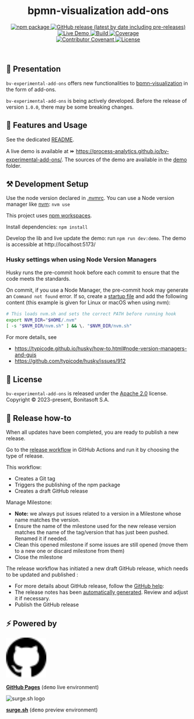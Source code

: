 <h1 align="center">bpmn-visualization add-ons</h1>
<div align="center">
    <p align="center"> 
        <a href="https://npmjs.org/package/@process-analytics/bv-experimental-add-ons">
          <img alt="npm package" src="https://img.shields.io/npm/v/@process-analytics/bv-experimental-add-ons.svg?color=orange"> 
        </a> 
        <a href="https://github.com/process-analytics/bv-experimental-add-ons/releases">
          <img alt="GitHub release (latest by date including pre-releases)" src="https://img.shields.io/github/v/release/process-analytics/bv-experimental-add-ons?label=changelog&include_prereleases"> 
        </a> 
        <a href="https://process-analytics.github.io/bv-experimental-add-ons/">
          <img alt="Live Demo" src="https://img.shields.io/badge/demo-online-blueviolet.svg"> 
        </a> 
        <a href="https://github.com/process-analytics/bv-experimental-add-ons/actions">
          <img alt="Build" src="https://github.com/process-analytics/bv-experimental-add-ons/workflows/Build/badge.svg"> 
        </a>
        <a href="https://sonarcloud.io/project/overview?id=process-analytics_bv-experimental-add-ons">
          <img alt="Coverage" src="https://sonarcloud.io/api/project_badges/measure?project=process-analytics_bv-experimental-add-ons&metric=code_smells">
        </a>
        <br>
        <a href=https://github.com/process-analytics/.github/blob/main/CODE_OF_CONDUCT.md">
          <img alt="Contributor Covenant" src="https://img.shields.io/badge/Contributor%20Covenant-v2.0%20adopted-ff69b4.svg"> 
        </a> 
        <a href="LICENSE">
          <img alt="License" src="https://img.shields.io/github/license/process-analytics/bv-experimental-add-ons?color=blue"> 
        </a>
    </p>
</div>  
<br>


## 🔆 Presentation

`bv-experimental-add-ons` offers new functionalities to [bpmn-visualization](https://github.com/process-analytics/bpmn-visualization-js) in the form of add-ons.

`bv-experimental-add-ons` is being actively developed.
Before the release of version `1.0.0`, there may be some breaking changes.

<!--
We avoid these as much as possible, and carefully document them in the release notes.
As far as possible, we maintain compatibility for some minor versions.
-->


## 🎨 Features and Usage

See the dedicated [README](packages/addons/README.md).

A live demo is available at ⏩ https://process-analytics.github.io/bv-experimental-add-ons/.
The sources of the demo are available in the [demo](./packages/demo) folder.


## ⚒️ Development Setup

Use the node version declared in [.nvmrc](.nvmrc). You can use a Node version manager like [nvm](https://github.com/nvm-sh/nvm): `nvm use`

This project uses [npm workspaces](https://docs.npmjs.com/cli/v9/using-npm/workspaces).

Install dependencies: `npm install`

Develop the lib and live update the demo: run `npm run dev:demo`. The demo is accessible at http://localhost:5173/

### Husky settings when using Node Version Managers

Husky runs the pre-commit hook before each commit to ensure that the code meets the standards.

On commit, if you use a Node Manager, the pre-commit hook may generate an `Command not found` error.
If so, create a [startup file](https://typicode.github.io/husky/how-to.html#startup-files) and add the following content (this example is given for Linux or macOS when using nvm):
```bash
# This loads nvm.sh and sets the correct PATH before running hook
export NVM_DIR="$HOME/.nvm"
[ -s "$NVM_DIR/nvm.sh" ] && \. "$NVM_DIR/nvm.sh"
```

For more details, see
- https://typicode.github.io/husky/how-to.html#node-version-managers-and-guis
- https://github.com/typicode/husky/issues/912



## 📃 License

`bv-experimental-add-ons` is released under the [Apache 2.0](LICENSE) license.  
Copyright &copy; 2023-present, Bonitasoft S.A.


## 🚀 Release how-to

When all updates have been completed, you are ready to publish a new release.

Go to the [release workflow](https://github.com/process-analytics/bv-experimental-add-ons/actions/workflows/release.yml) in GitHub Actions and run it by choosing the type of release.

This workflow:
- Creates a Git tag
- Triggers the publishing of the npm package
- Creates a draft GitHub release

Manage Milestone:
- **Note:** we always put issues related to a version in a Milestone whose name matches the version.
- Ensure the name of the milestone used for the new release version matches the name of the tag/version that has just been pushed. Renamed it if needed.
- Clean this opened milestone if some issues are still opened (move them to a new one or discard milestone from them)
- Close the milestone

The release workflow has initiated a new draft GitHub release, which needs to be updated and published :
- For more details about GitHub release, follow the [GitHub help](https://help.github.com/en/github/administering-a-repository/managing-releases-in-a-repository#creating-a-release):
- The release notes has been [automatically generated](https://docs.github.com/en/repositories/releasing-projects-on-github/automatically-generated-release-notes). Review and adjust it if necessary.
- Publish the GitHub release


## ⚡ Powered by

<img src="packages/demo/public/assets/github-logo.svg" alt="GitHub logo" title="GitHub Pages" width="110"/>

**[GitHub Pages](https://pages.github.com/)** (<kbd>demo</kbd> live environment)

<img src="https://surge.sh/images/logos/svg/surge-logo.svg" alt="surge.sh logo" title="surge.sh" width="110"/>

**[surge.sh](https://surge.sh)** (<kbd>demo</kbd> preview environment)
